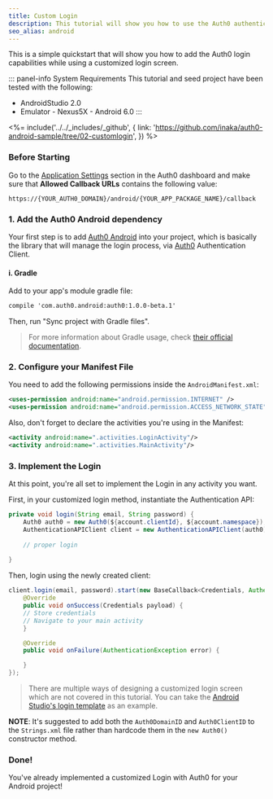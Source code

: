 ```yaml
---
title: Custom Login
description: This tutorial will show you how to use the Auth0 authentication API in your Android project to create a custom login screen.
seo_alias: android
---
```


This is a simple quickstart that will show you how to add the Auth0 login capabilities while using a customized login screen.

::: panel-info System Requirements
This tutorial and seed project have been tested with the following:

* AndroidStudio 2.0
* Emulator - Nexus5X - Android 6.0 
  :::

<%= include('../../_includes/_github', {
  link: 'https://github.com/inaka/auth0-android-sample/tree/02-customlogin',
}) %>

### Before Starting

<div class="setup-callback">
<p>Go to the <a href="${uiAppSettingsURL}">Application Settings</a> section in the Auth0 dashboard and make sure that <b>Allowed Callback URLs</b> contains the following value:</p>

<pre><code>https://{YOUR_AUTH0_DOMAIN}/android/{YOUR_APP_PACKAGE_NAME}/callback</pre></code>
</div>

### 1. Add the Auth0 Android dependency

Your first step is to add [Auth0 Android](https://github.com/auth0/auth0.android) into your project, which is basically the library that will manage the login process, via [Auth0](https://auth0.com/) Authentication Client.

#### i. Gradle

Add to your app's module gradle file:

```xml
compile 'com.auth0.android:auth0:1.0.0-beta.1'
```

Then, run "Sync project with Gradle files".

> For more information about Gradle usage, check [their official documentation](http://tools.android.com/tech-docs/new-build-system/user-guide).

### 2. Configure your Manifest File

You need to add the following permissions inside the ``AndroidManifest.xml``:
        
```xml
<uses-permission android:name="android.permission.INTERNET" />
<uses-permission android:name="android.permission.ACCESS_NETWORK_STATE" />
```
Also, don't forget to declare the activities you're using in the Manifest:
	
```xml	
<activity android:name=".activities.LoginActivity"/>
<activity android:name=".activities.MainActivity"/>
```	
       
### 3. Implement the Login

At this point, you're all set to implement the Login in any activity you want. 

First, in your customized login method, instantiate the Authentication API:

```java
private void login(String email, String password) {
	Auth0 auth0 = new Auth0(${account.clientId}, ${account.namespace});
	AuthenticationAPIClient client = new AuthenticationAPIClient(auth0);  
        
	// proper login
        
}      
```

Then, login using the newly created client:

```java
client.login(email, password).start(new BaseCallback<Credentials, AuthenticationException>() {
	@Override
	public void onSuccess(Credentials payload) {
	// Store credentials
	// Navigate to your main activity
	}

	@Override
	public void onFailure(AuthenticationException error) {

	}
});

```
> There are multiple ways of designing a customized login screen which are not covered in this tutorial. You can take the [Android Studio's login template](https://developer.android.com/studio/projects/templates.html) as an example. 

__NOTE__: It's suggested to add both the ``Auth0DomainID`` and ``Auth0ClientID`` to the ``Strings.xml`` file rather than hardcode them in the ``new Auth0()`` constructor method.

### Done!

You've already implemented a customized Login with Auth0 for your Android project!

